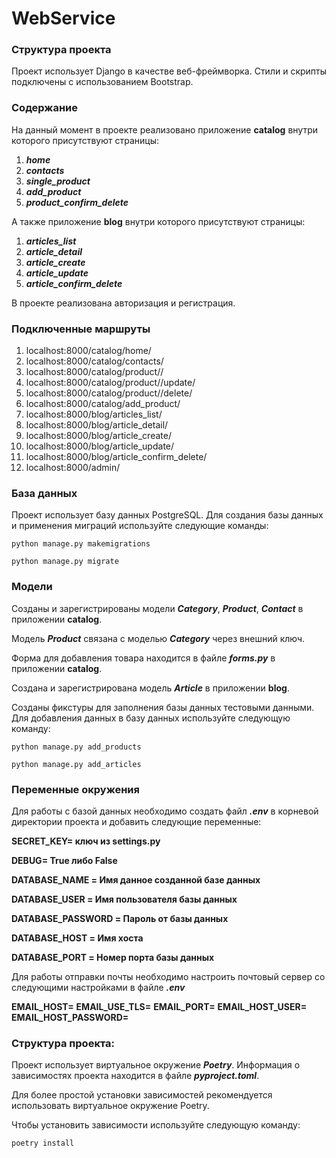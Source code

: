 # WebService

### Структура проекта

Проект использует Django в качестве веб-фреймворка. Стили и скрипты подключены с использованием Bootstrap.

### Содержание

На данный момент в проекте реализовано приложение **catalog** внутри которого присутствуют страницы:

1. ***home***
2. ***contacts***
3. ***single_product***
4. ***add_product***
5. ***product_confirm_delete***

А также приложение **blog** внутри которого присутствуют страницы:

1. ***articles_list***
2. ***article_detail***
3. ***article_create***
4. ***article_update***
5. ***article_confirm_delete***

В проекте реализована авторизация и регистрация.

### Подключенные маршруты

1. localhost:8000/catalog/home/
2. localhost:8000/catalog/contacts/
3. localhost:8000/catalog/product/<pk>/
4. localhost:8000/catalog/product/<pk>/update/
5. localhost:8000/catalog/product/<pk>/delete/
6. localhost:8000/catalog/add_product/
7. localhost:8000/blog/articles_list/
8. localhost:8000/blog/article_detail/
9. localhost:8000/blog/article_create/
10. localhost:8000/blog/article_update/
11. localhost:8000/blog/article_confirm_delete/
12. localhost:8000/admin/

### База данных
Проект использует базу данных PostgreSQL. Для создания базы данных и применения миграций используйте следующие команды:
```
python manage.py makemigrations
```
```
python manage.py migrate
```

### Модели
Созданы и зарегистрированы модели ***Category***, ***Product***, ***Contact*** в приложении **catalog**.


Модель ***Product*** связана с моделью ***Category*** через внешний ключ.

Форма для добавления товара находится в файле ***forms.py*** в приложении **catalog**.

Создана и зарегистрирована модель ***Article*** в приложении **blog**.

Созданы фикстуры для заполнения базы данных тестовыми данными. Для добавления данных в базу данных используйте следующую команду:

```
python manage.py add_products
```

```
python manage.py add_articles
```

### Переменные окружения

Для работы с базой данных необходимо создать файл ***.env*** в корневой директории проекта и добавить следующие переменные:

**SECRET_KEY= ключ из settings.py**

**DEBUG= True либо False**

**DATABASE_NAME = Имя данное созданной базе данных**

**DATABASE_USER = Имя пользователя базы данных**

**DATABASE_PASSWORD = Пароль от базы данных**

**DATABASE_HOST = Имя хоста**

**DATABASE_PORT = Номер порта базы данных**

Для работы отправки почты необходимо настроить почтовый сервер со следующими настройками в файле ***.env***

**EMAIL_HOST=**
**EMAIL_USE_TLS=**
**EMAIL_PORT=**
**EMAIL_HOST_USER=**
**EMAIL_HOST_PASSWORD=**

### Структура проекта:

Проект использует виртуальное окружение ***Poetry***. Информация о зависимостях проекта
находится в файле ***pyproject.toml***. 

Для более простой установки зависимостей рекомендуется использовать виртуальное окружение
Poetry. 

Чтобы установить зависимости используйте  следующую команду:

```
poetry install
```